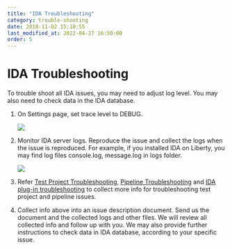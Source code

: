 ```yaml
---
title: "IDA Troubleshooting"
category: trouble-shooting
date: 2018-11-02 15:10:55
last_modified_at: 2022-04-27 16:50:00
order: 5
---
```


# IDA Troubleshooting
To trouble shoot all IDA issues, you may need to adjust log level. You may also need to check data in the IDA database.

1. On Settings page, set trace level to DEBUG.

   ![][set_log_level]

2. Monitor IDA server logs. Reproduce the issue and collect the logs when the issue is reproduced. For example, if you installed IDA on Liberty, you may find log files console.log, message.log in logs folder.

   ![][get_logs]

3. Refer [Test Project Troubleshooting](https://sdc-china.github.io/IDA-doc/trouble-shooting/trouble-shooting-ida-test-project.html), [Pipeline Troubleshooting](https://sdc-china.github.io/IDA-doc/trouble-shooting/trouble-shooting-ida-pipeline.html) and [IDA plug-in troubleshooting](https://sdc-china.github.io/IDA-doc/trouble-shooting/trouble-shooting-ida-plugin.html) to collect more info for troubleshooting test project and pipeline issues.

4. Collect info above into an issue description document. Send us the document and the collected logs and other files. We will review all collected info and follow up with you. We may also provide further instructions to check data in IDA database, according to your specific issue.


[set_log_level]: ../images/troubleshooting/set_log_level.png
[get_logs]: ../images/troubleshooting/get_logs.png